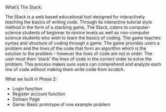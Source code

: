 What’s The Stack:

The Stack is a web based educational tool designed for interactively teaching the basics of writing code. Through its interactive tutorial style method in the form of a stacking game, The Stack, caters to computer­ science students of beginner to novice levels as well as non-computer science students who wish to learn the basics of coding. The game teaches syntax and structure of coding through a game. The game provides users a problem and the lines of the code that form an algorithm which is the solution to the problem - however the lines of code are not in order. The user must then 'stack' the lines of code in the correct order to solve the problem. This process makes sure users can comprehend and analyze each line of code without making them write code from scratch.

What we built in Phase 2:

* Login function
* Register account function
* Domain Page
* Game: Basic prototype of one example problem
